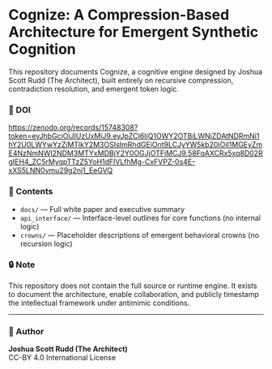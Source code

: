 # Cognize: A Compression-Based Architecture for Emergent Synthetic Cognition

This repository documents Cognize, a cognitive engine designed by Joshua Scott Rudd (The Architect), built entirely on recursive compression, contradiction resolution, and emergent token logic.

### 🔗 DOI
https://zenodo.org/records/15748308?token=eyJhbGciOiJIUzUxMiJ9.eyJpZCI6IjQ1OWY2OTBiLWNjZDAtNDRmNi1hY2U0LWYwYzZiMTlkY2M3OSIsImRhdGEiOnt9LCJyYW5kb20iOiI1MGEyZmE4NzNmNWI2NDM3MTYxMDBjY2Y0OGJjOTFiMCJ9.58FqAXCRx5xq8D02RgIEH4_ZC5rMyqpTTzZ5YoH1dFlVLfhMg-CxFVPZ-0s4E-xXS5LNN0vmu29g2nj1_EeGVQ

### 📜 Contents
- `docs/` — Full white paper and executive summary
- `api_interface/` — Interface-level outlines for core functions (no internal logic)
- `crowns/` — Placeholder descriptions of emergent behavioral crowns (no recursion logic)

### 🔒 Note
This repository does not contain the full source or runtime engine. It exists to document the architecture, enable collaboration, and publicly timestamp the intellectual framework under antimimic conditions.

---

### 👤 Author
**Joshua Scott Rudd (The Architect)**  
CC-BY 4.0 International License
